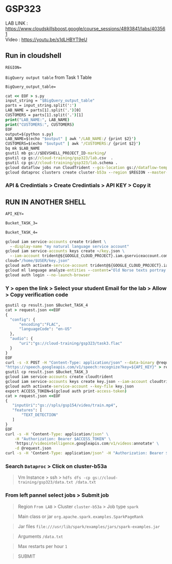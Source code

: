 # GSP323

LAB LINK : https://www.cloudskillsboost.google/course_sessions/4893841/labs/403561 \
Video : https://youtu.be/s1dLHBYT9eU

## Run in cloudshell

```cmd
REGION=
```

`BigQuery output table` from Task 1 Table

```cmd
BigQuery_output_table=
```

```cmd
cat << EOF > s.py
input_string = "$BigQuery_output_table"
parts = input_string.split(':')
LAB_NAME = parts[1].split('.')[0]
CUSTOMERS = parts[1].split('.')[1]
print("LAB_NAME:", LAB_NAME)
print("CUSTOMERS:", CUSTOMERS)
EOF
output=$(python s.py)
LAB_NAME=$(echo "$output" | awk '/LAB_NAME:/ {print $2}')
CUSTOMERS=$(echo "$output" | awk '/CUSTOMERS:/ {print $2}')
bq mk $LAB_NAME
gsutil mb gs://$DEVSHELL_PROJECT_ID-marking/
gsutil cp gs://cloud-training/gsp323/lab.csv  .
gsutil cp gs://cloud-training/gsp323/lab.schema .
gcloud dataflow jobs run CloudTrident --gcs-location gs://dataflow-templates-$REGION/latest/GCS_Text_to_BigQuery --region $REGION --worker-machine-type e2-standard-2 --staging-location gs://$DEVSHELL_PROJECT_ID-marking/temp --parameters javascriptTextTransformGcsPath=gs://cloud-training/gsp323/lab.js,JSONPath=gs://cloud-training/gsp323/lab.schema,javascriptTextTransformFunctionName=transform,outputTable=$BigQuery_output_table,inputFilePattern=gs://cloud-training/gsp323/lab.csv,bigQueryLoadingTemporaryDirectory=gs://$DEVSHELL_PROJECT_ID-marking/bigquery_temp
gcloud dataproc clusters create cluster-b53a --region $REGION --master-machine-type e2-standard-2 --master-boot-disk-size 500 --num-workers 2 --worker-machine-type e2-standard-2 --worker-boot-disk-size 500 --image-version 2.1-debian11 --project $DEVSHELL_PROJECT_ID
```

### API & Credintials > Create Credintials > API KEY > Copy it

## RUN IN ANOTHER SHELL

```cmd
API_KEY=
```

```cmd
Bucket_TASK_3=
```

```cmd
Bucket_TASK_4=
```

```cmd
gcloud iam service-accounts create trident \
  --display-name "my natural language service account"
gcloud iam service-accounts keys create ~/key.json \
  --iam-account trident@${GOOGLE_CLOUD_PROJECT}.iam.gserviceaccount.com
cloud="/home/$USER/key.json"
gcloud auth activate-service-account trident@${GOOGLE_CLOUD_PROJECT}.iam.gserviceaccount.com --key-file=$cloud
gcloud ml language analyze-entities --content="Old Norse texts portray Odin as one-eyed and long-bearded, frequently wielding a spear named Gungnir and wearing a cloak and a broad hat." > result.json
gcloud auth login --no-launch-browser
```

### Y > open the link > Select your student Email for the lab > Allow > Copy verification code

```cmd
gsutil cp result.json $Bucket_TASK_4
cat > request.json <<EOF
{
  "config": {
      "encoding":"FLAC",
      "languageCode": "en-US"
  },
  "audio": {
      "uri":"gs://cloud-training/gsp323/task3.flac"
  }
}
EOF
curl -s -X POST -H "Content-Type: application/json" --data-binary @request.json \
"https://speech.googleapis.com/v1/speech:recognize?key=${API_KEY}" > result.json
gsutil cp result.json $Bucket_TASK_3
gcloud iam service-accounts create cloudtrident
gcloud iam service-accounts keys create key.json --iam-account cloudtrident@${GOOGLE_CLOUD_PROJECT}.iam.gserviceaccount.com
gcloud auth activate-service-account --key-file key.json
export ACCESS_TOKEN=$(gcloud auth print-access-token)
cat > request.json <<EOF
{
   "inputUri":"gs://spls/gsp154/video/train.mp4",
   "features": [
       "TEXT_DETECTION"
   ]
}
EOF
curl -s -H 'Content-Type: application/json' \
    -H "Authorization: Bearer $ACCESS_TOKEN" \
    'https://videointelligence.googleapis.com/v1/videos:annotate' \
    -d @request.json
curl -s -H 'Content-Type: application/json' -H "Authorization: Bearer $ACCESS_TOKEN" 'https://videointelligence.googleapis.com/v1/operations/OPERATION_FROM_PREVIOUS_REQUEST' > result1.json
```

### Search `Dataproc` > Click on cluster-b53a

> Vm Instance > ssh > `hdfs dfs -cp gs://cloud-training/gsp323/data.txt /data.txt`

### From left pannel select jobs > Submit job

> Region `From LAB` > Cluster `cluster-b53a` > Job type `spark`

> Main class or jar `org.apache.spark.examples.SparkPageRank`

> Jar files `file:///usr/lib/spark/examples/jars/spark-examples.jar`

> Arguments `/data.txt`

> Max restarts per hour `1`

> SUBMIT

